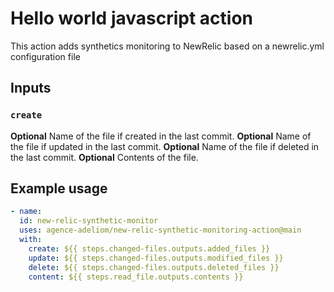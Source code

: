 # Hello world javascript action

This action adds synthetics monitoring to NewRelic based on a newrelic.yml configuration file

## Inputs

### `create`

**Optional** Name of the file if created in the last commit.
**Optional** Name of the file if updated in the last commit.
**Optional** Name of the file if deleted in the last commit.
**Optional** Contents of the file.

## Example usage

```yaml
- name:
  id: new-relic-synthetic-monitor
  uses: agence-adeliom/new-relic-synthetic-monitoring-action@main
  with:
    create: ${{ steps.changed-files.outputs.added_files }}
    update: ${{ steps.changed-files.outputs.modified_files }}
    delete: ${{ steps.changed-files.outputs.deleted_files }}
    content: ${{ steps.read_file.outputs.contents }}
```